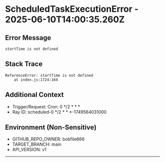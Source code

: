 # ScheduledTaskExecutionError - 2025-06-10T14:00:35.260Z

## Error Message
```
startTime is not defined
```

## Stack Trace
```
ReferenceError: startTime is not defined
    at index.js:1724:164
```

## Additional Context
- Trigger/Request: Cron: 0 */2 * * *
- Ray ID: scheduled-0 */2 * * *-1749564031000

## Environment (Non-Sensitive)
- GITHUB_REPO_OWNER: bobfile666
- TARGET_BRANCH: main
- API_VERSION: v1
---

